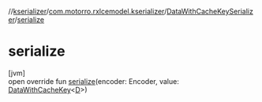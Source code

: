 //[kserializer](../../../index.md)/[com.motorro.rxlcemodel.kserializer](../index.md)/[DataWithCacheKeySerializer](index.md)/[serialize](serialize.md)

# serialize

[jvm]\
open override fun [serialize](serialize.md)(encoder: Encoder, value: [DataWithCacheKey](../../../../base/base/com.motorro.rxlcemodel.base.service/-data-with-cache-key/index.md)&lt;[D](index.md)&gt;)

